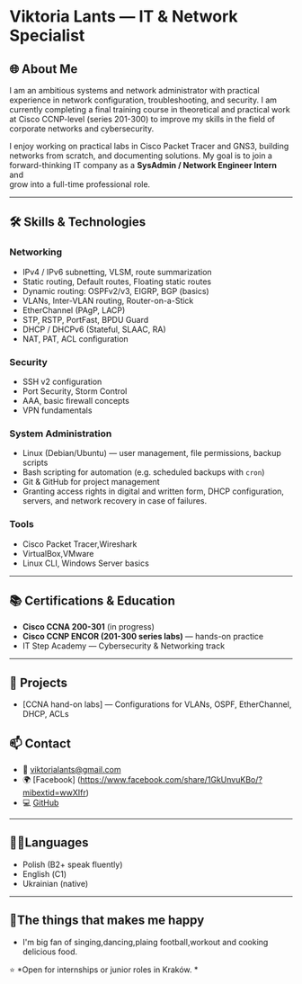# Viktoria Lants — IT & Network Specialist

## 🌐 About Me
I am an ambitious systems and network administrator with practical experience in
network configuration, troubleshooting, and security. I am currently completing a final training course in theoretical and practical  work at Cisco CCNP-level (series 201-300) to improve my
skills in the field of corporate networks and cybersecurity.

I enjoy working on practical labs in Cisco Packet Tracer and GNS3, building  
networks from scratch, and documenting solutions. My goal is to join a  
forward-thinking IT company as a **SysAdmin / Network Engineer Intern** and  
grow into a full-time professional role.

---

## 🛠 Skills & Technologies

### Networking
- IPv4 / IPv6 subnetting, VLSM, route summarization
- Static routing, Default routes, Floating static routes
- Dynamic routing: OSPFv2/v3, EIGRP, BGP (basics)
- VLANs, Inter-VLAN routing, Router-on-a-Stick
- EtherChannel (PAgP, LACP)
- STP, RSTP, PortFast, BPDU Guard
- DHCP / DHCPv6 (Stateful, SLAAC, RA)
- NAT, PAT, ACL configuration

### Security
- SSH v2 configuration
- Port Security, Storm Control
- AAA, basic firewall concepts
- VPN fundamentals

### System Administration
- Linux (Debian/Ubuntu) — user management, file permissions, backup scripts
- Bash scripting for automation (e.g. scheduled backups with `cron`)
- Git & GitHub for project management
- Granting access rights in digital and written form, DHCP configuration, servers, and network recovery in case of failures.

### Tools
- Cisco Packet Tracer,Wireshark
- VirtualBox,VMware
- Linux CLI, Windows Server basics

---

## 📚 Certifications & Education
- **Cisco CCNA 200-301** (in progress)
- **Cisco CCNP ENCOR (201-300 series labs)** — hands-on practice  
- IT Step Academy — Cybersecurity & Networking track  
---

## 🚀 Projects
- [CCNA hand-on labs] — Configurations for VLANs, OSPF, EtherChannel, DHCP, ACLs 

## 📫 Contact
- 📧 viktorialants@gmail.com  
- 🌍 [Facebook] (https://www.facebook.com/share/1GkUnvuKBo/?mibextid=wwXIfr)
- 💻 [GitHub](https://github.com/viktorialants-bot)  

---
## 👩‍💼Languages 
- Polish (B2+ speak fluently)
- English (С1)
- Ukrainian (native)
---
## 🙈The things that makes me happy
- I'm big fan of singing,dancing,plaing football,workout and cooking delicious food.

⭐ *Open for internships or junior roles in Kraków. *
